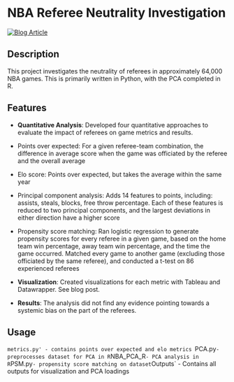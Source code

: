 # NBA Referee Neutrality Investigation

[![Blog Article](https://img.shields.io/badge/blog-article-brightgreen?link=https%3A%2F%2Fblakelaw.github.io%2Fprojects%2F1_project%2F)](https://blakelaw.github.io/projects/1_project/)

## Description

This project investigates the neutrality of referees in approximately 64,000 NBA games. This is primarily written in Python, with the PCA completed in R.

## Features
  
- **Quantitative Analysis**: Developed four quantitative approaches to evaluate the impact of referees on game metrics and results. 
- Points over expected: For a given referee-team combination, the difference in average score when the game was officiated by the referee and the overall average
- Elo score: Points over expected, but takes the average within the same year
- Principal component analysis: Adds 14 features to points, including: assists, steals, blocks, free throw percentage. Each of these features is reduced to two principal components, and the largest deviations in either direction have a higher score
- Propensity score matching: Ran logistic regression to generate propensity scores for every referee in a given game, based on the home team win percentage, away team win percentage, and the time the game occurred. Matched every game to another game (excluding those officiated by the same referee), and conducted a t-test on 86 experienced referees

- **Visualization**: Created visualizations for each metric with Tableau and Datawrapper. See blog post.

- **Results**: The analysis did not find any evidence pointing towards a systemic bias on the part of the referees.

## Usage

`metrics.py' - contains points over expected and elo metrics
`PCA.py` - preprocesses dataset for PCA in R
`NBA_PCA_R` - PCA analysis in R
`PSM.py` - propensity score matching on dataset
`Outputs` - Contains all outputs for visualization and PCA loadings

